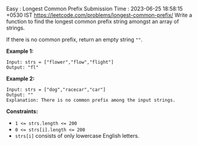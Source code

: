 Easy : Longest Common Prefix
Submission Time : 2023-06-25 18:58:15 +0530 IST
https://leetcode.com/problems/longest-common-prefix/
Write a function to find the longest common prefix string amongst an array of strings.

If there is no common prefix, return an empty string `""`.

**Example 1:**

```
Input: strs = ["flower","flow","flight"]
Output: "fl"

```

**Example 2:**

```
Input: strs = ["dog","racecar","car"]
Output: ""
Explanation: There is no common prefix among the input strings.

```

**Constraints:**

- `1 <= strs.length <= 200`
- `0 <= strs[i].length <= 200`
- `strs[i]` consists of only lowercase English letters.
